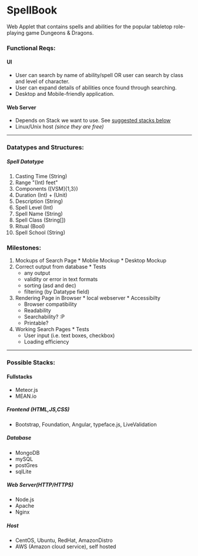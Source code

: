 # SpellBook

Web Applet that contains spells and abilities for the popular tabletop role-playing game Dungeons & Dragons.

### Functional Reqs:
#### UI
  * User can search by name of ability/spell
  OR user can search by class and level of character.
  * User can expand details of abilities once found through searching.
  * Desktop and Mobile-friendly application.

#### Web Server
  * Depends on Stack we want to use. See [suggested stacks below](#possible-stacks)
  * Linux/Unix host _(since they are free)_

---

### Datatypes and Structures:

##### Spell Datatype

  1. Casting Time (String)
  2. Range "(Int) feet"
  3. Components ([VSM]{1,3})
  4. Duration (Int) + (Unit)
  5. Description (String)
  6. Spell Level (Int)
  7. Spell Name (String)
  8. Spell Class (String[])
  9. Ritual (Bool)
  10. Spell School (String)


### Milestones:
  1. Mockups of Search Page
    * Moblie Mockup
    * Desktop Mockup
  2. Correct output from database
    * Tests
      * any output
      * validity or error in text formats
      * sorting (asd and dec)
      * filtering (by Datatype field)
  3. Rendering Page in Browser
    * local webserver
    * Accessibilty
      * Browser compatibility
      * Readability
      * Searchability? :P
      * Printable?
  4. Working Search Pages
    * Tests
      * User input (i.e. text boxes, checkbox)
      * Loading efficiency

---

### Possible Stacks:

#### Fullstacks
  * Meteor.js
  * MEAN.io

##### Frontend (HTML,JS,CSS)
  * Bootstrap, Foundation, Angular, typeface.js, LiveValidation

##### Database
  * MongoDB
  * mySQL
  * postGres
  * sqlLite

##### Web Server(HTTP/HTTPS)
  * Node.js
  * Apache
  * Nginx

##### Host
  * CentOS, Ubuntu, RedHat, AmazonDistro
  * AWS (Amazon cloud service), self hosted
